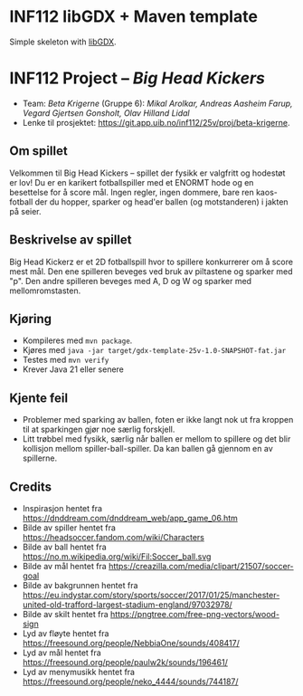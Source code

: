 # INF112 libGDX + Maven template 
Simple skeleton with [libGDX](https://libgdx.com/). 

# INF112 Project – *Big Head Kickers*

* Team: *Beta Krigerne* (Gruppe 6): *Mikal Arolkar, Andreas Aasheim Farup, Vegard Gjertsen Gonsholt, Olav Hilland Lidal*
* Lenke til prosjektet: https://git.app.uib.no/inf112/25v/proj/beta-krigerne.

## Om spillet
Velkommen til Big Head Kickers – spillet der fysikk er valgfritt og hodestøt er lov! 
Du er en karikert fotballspiller med et ENORMT hode og en besettelse for å score mål. 
Ingen regler, ingen dommere, bare ren kaos-fotball der du hopper, sparker og head'er ballen (og motstanderen)
i jakten på seier.

## Beskrivelse av spillet
Big Head Kickerz er et 2D fotballspill hvor to spillere konkurrerer om å score mest mål.
Den ene spilleren beveges ved bruk av piltastene og sparker med "p". Den andre spilleren beveges med
A, D og W og sparker med mellomromstasten. 

## Kjøring
* Kompileres med `mvn package`.
* Kjøres med `java -jar target/gdx-template-25v-1.0-SNAPSHOT-fat.jar`
* Testes med `mvn verify`
* Krever Java 21 eller senere

## Kjente feil
- Problemer med sparking av ballen, foten er ikke langt nok ut fra kroppen til at sparkingen gjør noe særlig forskjell.
- Litt trøbbel med fysikk, særlig når ballen er mellom to spillere og det blir kollisjon mellom spiller-ball-spiller. Da kan ballen gå gjennom en av spillerne.

## Credits
- Inspirasjon hentet fra https://dnddream.com/dnddream_web/app_game_06.htm
- Bilde av spiller hentet fra https://headsoccer.fandom.com/wiki/Characters
- Bilde av ball hentet fra https://no.m.wikipedia.org/wiki/Fil:Soccer_ball.svg
- Bilde av mål hentet fra https://creazilla.com/media/clipart/21507/soccer-goal
- Bilde av bakgrunnen hentet fra https://eu.indystar.com/story/sports/soccer/2017/01/25/manchester-united-old-trafford-largest-stadium-england/97032978/
- Bilde av skilt hentet fra https://pngtree.com/free-png-vectors/wood-sign
- Lyd av fløyte hentet fra https://freesound.org/people/NebbiaOne/sounds/408417/
- Lyd av mål hentet fra https://freesound.org/people/paulw2k/sounds/196461/
- Lyd av menymusikk hentet fra https://freesound.org/people/neko_4444/sounds/744187/


